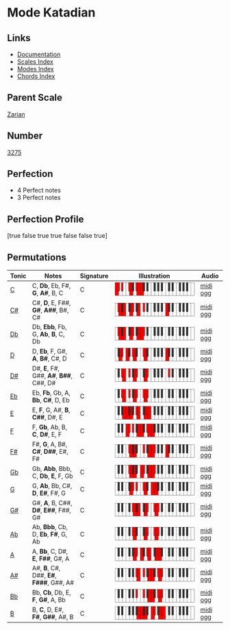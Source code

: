 # Mode Katadian

## Links

- [Documentation](index.md)
- [Scales Index](Scales.md)
- [Modes Index](Modes.md)
- [Chords Index](Chords.md)

## Parent Scale

[Zarian](ScaleZarian.md)

## Number

[3275](https://ianring.com/musictheory/scales/3275)

## Perfection

- 4 Perfect notes
- 3 Perfect notes

## Perfection Profile

[true false true true false false true]

## Permutations

| Tonic | Notes | Signature | Illustration | Audio |
|-------|-------|-----------|--------------|-------|
| [C](ModeCNaturalKatadian.md) | C, **Db**, Eb, F#, **G**, **A#**, B, C | C | ![CNaturalKatadian](ModeCNaturalKatadian.png) | [midi](ModeCNaturalKatadian.mid) [ogg](ModeCNaturalKatadian.ogg) |
| [C#](ModeCSharpKatadian.md) | C#, **D**, E, F##, **G#**, **A##**, B#, C# | C | ![CSharpKatadian](ModeCSharpKatadian.png) | [midi](ModeCSharpKatadian.mid) [ogg](ModeCSharpKatadian.ogg) |
| [Db](ModeDFlatKatadian.md) | Db, **Ebb**, Fb, G, **Ab**, **B**, C, Db | C | ![DFlatKatadian](ModeDFlatKatadian.png) | [midi](ModeDFlatKatadian.mid) [ogg](ModeDFlatKatadian.ogg) |
| [D](ModeDNaturalKatadian.md) | D, **Eb**, F, G#, **A**, **B#**, C#, D | C | ![DNaturalKatadian](ModeDNaturalKatadian.png) | [midi](ModeDNaturalKatadian.mid) [ogg](ModeDNaturalKatadian.ogg) |
| [D#](ModeDSharpKatadian.md) | D#, **E**, F#, G##, **A#**, **B##**, C##, D# | C | ![DSharpKatadian](ModeDSharpKatadian.png) | [midi](ModeDSharpKatadian.mid) [ogg](ModeDSharpKatadian.ogg) |
| [Eb](ModeEFlatKatadian.md) | Eb, **Fb**, Gb, A, **Bb**, **C#**, D, Eb | C | ![EFlatKatadian](ModeEFlatKatadian.png) | [midi](ModeEFlatKatadian.mid) [ogg](ModeEFlatKatadian.ogg) |
| [E](ModeENaturalKatadian.md) | E, **F**, G, A#, **B**, **C##**, D#, E | C | ![ENaturalKatadian](ModeENaturalKatadian.png) | [midi](ModeENaturalKatadian.mid) [ogg](ModeENaturalKatadian.ogg) |
| [F](ModeFNaturalKatadian.md) | F, **Gb**, Ab, B, **C**, **D#**, E, F | C | ![FNaturalKatadian](ModeFNaturalKatadian.png) | [midi](ModeFNaturalKatadian.mid) [ogg](ModeFNaturalKatadian.ogg) |
| [F#](ModeFSharpKatadian.md) | F#, **G**, A, B#, **C#**, **D##**, E#, F# | C | ![FSharpKatadian](ModeFSharpKatadian.png) | [midi](ModeFSharpKatadian.mid) [ogg](ModeFSharpKatadian.ogg) |
| [Gb](ModeGFlatKatadian.md) | Gb, **Abb**, Bbb, C, **Db**, **E**, F, Gb | C | ![GFlatKatadian](ModeGFlatKatadian.png) | [midi](ModeGFlatKatadian.mid) [ogg](ModeGFlatKatadian.ogg) |
| [G](ModeGNaturalKatadian.md) | G, **Ab**, Bb, C#, **D**, **E#**, F#, G | C | ![GNaturalKatadian](ModeGNaturalKatadian.png) | [midi](ModeGNaturalKatadian.mid) [ogg](ModeGNaturalKatadian.ogg) |
| [G#](ModeGSharpKatadian.md) | G#, **A**, B, C##, **D#**, **E##**, F##, G# | C | ![GSharpKatadian](ModeGSharpKatadian.png) | [midi](ModeGSharpKatadian.mid) [ogg](ModeGSharpKatadian.ogg) |
| [Ab](ModeAFlatKatadian.md) | Ab, **Bbb**, Cb, D, **Eb**, **F#**, G, Ab | C | ![AFlatKatadian](ModeAFlatKatadian.png) | [midi](ModeAFlatKatadian.mid) [ogg](ModeAFlatKatadian.ogg) |
| [A](ModeANaturalKatadian.md) | A, **Bb**, C, D#, **E**, **F##**, G#, A | C | ![ANaturalKatadian](ModeANaturalKatadian.png) | [midi](ModeANaturalKatadian.mid) [ogg](ModeANaturalKatadian.ogg) |
| [A#](ModeASharpKatadian.md) | A#, **B**, C#, D##, **E#**, **F###**, G##, A# | C | ![ASharpKatadian](ModeASharpKatadian.png) | [midi](ModeASharpKatadian.mid) [ogg](ModeASharpKatadian.ogg) |
| [Bb](ModeBFlatKatadian.md) | Bb, **Cb**, Db, E, **F**, **G#**, A, Bb | C | ![BFlatKatadian](ModeBFlatKatadian.png) | [midi](ModeBFlatKatadian.mid) [ogg](ModeBFlatKatadian.ogg) |
| [B](ModeBNaturalKatadian.md) | B, **C**, D, E#, **F#**, **G##**, A#, B | C | ![BNaturalKatadian](ModeBNaturalKatadian.png) | [midi](ModeBNaturalKatadian.mid) [ogg](ModeBNaturalKatadian.ogg) |

